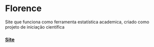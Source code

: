 # Florence
Site que funciona como ferramenta estatística academica, criado como projeto de iniciação científica

### [Site](https://pcastelan.github.io/florence/)
